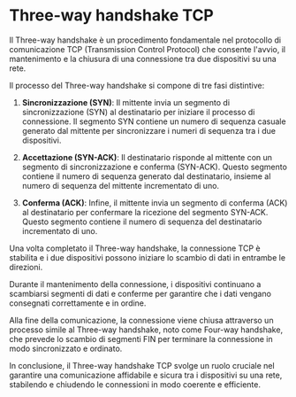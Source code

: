 # Three-way handshake TCP

Il Three-way handshake è un procedimento fondamentale nel protocollo di comunicazione TCP (Transmission Control Protocol) che consente l'avvio, il mantenimento e la chiusura di una connessione tra due dispositivi su una rete. 

Il processo del Three-way handshake si compone di tre fasi distintive:

1. **Sincronizzazione (SYN)**: Il mittente invia un segmento di sincronizzazione (SYN) al destinatario per iniziare il processo di connessione. Il segmento SYN contiene un numero di sequenza casuale generato dal mittente per sincronizzare i numeri di sequenza tra i due dispositivi. 

2. **Accettazione (SYN-ACK)**: Il destinatario risponde al mittente con un segmento di sincronizzazione e conferma (SYN-ACK). Questo segmento contiene il numero di sequenza generato dal destinatario, insieme al numero di sequenza del mittente incrementato di uno. 

3. **Conferma (ACK)**: Infine, il mittente invia un segmento di conferma (ACK) al destinatario per confermare la ricezione del segmento SYN-ACK. Questo segmento contiene il numero di sequenza del destinatario incrementato di uno. 

Una volta completato il Three-way handshake, la connessione TCP è stabilita e i due dispositivi possono iniziare lo scambio di dati in entrambe le direzioni. 

Durante il mantenimento della connessione, i dispositivi continuano a scambiarsi segmenti di dati e conferme per garantire che i dati vengano consegnati correttamente e in ordine. 

Alla fine della comunicazione, la connessione viene chiusa attraverso un processo simile al Three-way handshake, noto come Four-way handshake, che prevede lo scambio di segmenti FIN per terminare la connessione in modo sincronizzato e ordinato. 

In conclusione, il Three-way handshake TCP svolge un ruolo cruciale nel garantire una comunicazione affidabile e sicura tra i dispositivi su una rete, stabilendo e chiudendo le connessioni in modo coerente e efficiente.